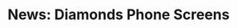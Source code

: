 ---
title: "News: Diamonds Phone Screens"
layout: revealjs-mini-thesis
paragraph:
- Could diamonds stop screens from cracking? 
- One company thinks so.
- Diamonds are one of the strongest materials in nature.
- Now, diamonds may appear in smartphones.
- Scientists are trying to find ways that they can protect smartphone screens.
- Smartphone screens can get cracks that look like spider webs.
- Smartphones get dropped often or get used too much.
source: https://newsela.com/articles/diamonds-phone-screens/id/29179/
---